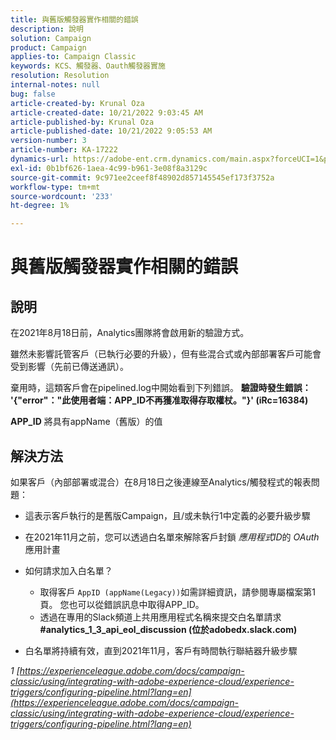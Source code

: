 ```yaml
---
title: 與舊版觸發器實作相關的錯誤
description: 說明
solution: Campaign
product: Campaign
applies-to: Campaign Classic
keywords: KCS、觸發器、Oauth觸發器實施
resolution: Resolution
internal-notes: null
bug: false
article-created-by: Krunal Oza
article-created-date: 10/21/2022 9:03:45 AM
article-published-by: Krunal Oza
article-published-date: 10/21/2022 9:05:53 AM
version-number: 3
article-number: KA-17222
dynamics-url: https://adobe-ent.crm.dynamics.com/main.aspx?forceUCI=1&pagetype=entityrecord&etn=knowledgearticle&id=d63b333e-1f51-ed11-bba2-0022480867fb
exl-id: 0b1bf626-1aea-4c99-b961-3e08f8a3129c
source-git-commit: 9c971ee2ceef8f48902d857145545ef173f3752a
workflow-type: tm+mt
source-wordcount: '233'
ht-degree: 1%

---
```


# 與舊版觸發器實作相關的錯誤

## 說明


在2021年8月18日前，Analytics團隊將會啟用新的驗證方式。

雖然未影響託管客戶（已執行必要的升級），但有些混合式或內部部署客戶可能會受到影響（先前已傳送通訊）。

棄用時，這類客戶會在pipelined.log中開始看到下列錯誤。
<b>驗證時發生錯誤： &#39;{&quot;error&quot;：&quot;此使用者端：APP_ID不再獲准取得存取權杖。&quot;}&#39; (iRc=16384)</b>

<b>APP_ID</b> 將具有appName（舊版）的值


## 解決方法


如果客戶（內部部署或混合）在8月18日之後連線至Analytics/觸發程式的報表問題：

- 這表示客戶執行的是舊版Campaign，且/或未執行1中定義的必要升級步驟
- 在2021年11月之前，您可以透過白名單來解除客戶封鎖 *應用程式ID*&#x200B;的 *OAuth*&#x200B;應用計畫
- 如何請求加入白名單？

   - 取得客戶 `AppID (appName(Legacy))`如需詳細資訊，請參閱專屬檔案第1頁。 您也可以從錯誤訊息中取得APP_ID。
   - 透過在專用的Slack頻道上共用應用程式名稱來提交白名單請求 <b>#analytics_1_3_api_eol_discussion (位於adobedx.slack.com)</b>
- 白名單將持續有效，直到2021年11月，客戶有時間執行聯結器升級步驟


*1 [https://experienceleague.adobe.com/docs/campaign-classic/using/integrating-with-adobe-experience-cloud/experience-triggers/configuring-pipeline.html?lang=en](https://experienceleague.adobe.com/docs/campaign-classic/using/integrating-with-adobe-experience-cloud/experience-triggers/configuring-pipeline.html?lang=en)*
